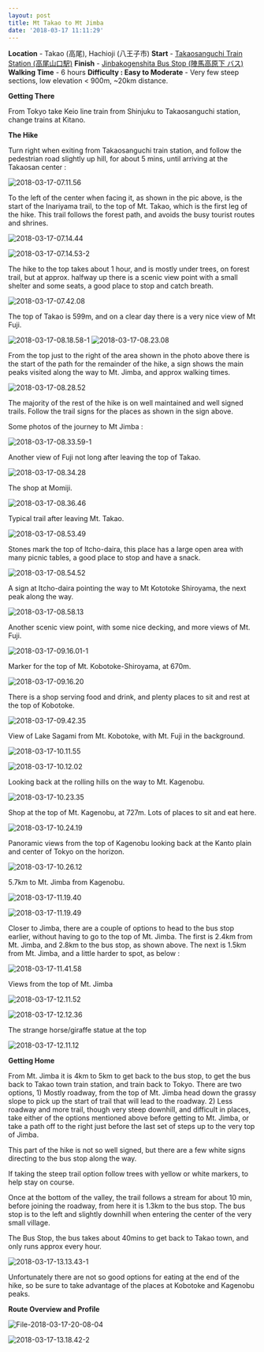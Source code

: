 ```yaml
---
layout: post
title: Mt Takao to Mt Jimba
date: '2018-03-17 11:11:29'
---
```


**Location** - Takao (高尾), Hachioji (八王子市)
**Start** - [Takaosanguchi Train Station (高尾山口駅)](https://www.google.co.jp/maps/place/Takaosanguchi+Station/@35.6334282,139.2624634,15z/data=!4m12!1m6!3m5!1s0x60191953768eb377:0xa28d32aeb0efaa98!2sTakao+Station!8m2!3d35.6422371!4d139.2818171!3m4!1s0x60191958a446c2a5:0x87a4b329f08d8f06!8m2!3d35.6324936!4d139.2699212?hl=en)
**Finish** - [Jinbakogenshita Bus Stop (陣馬高原下 バス)](https://www.google.co.jp/maps/place/Jinbak%C5%8Dgenshita+(Bus)/@35.6631955,139.1884032,17z/data=!4m12!1m6!3m5!1s0x601917e58c56f9ef:0xdff3460a016bda97!2sJinbak%C5%8Dgenshita+(Bus)!8m2!3d35.6636749!4d139.1895405!3m4!1s0x601917e58c56f9ef:0xdff3460a016bda97!8m2!3d35.6636749!4d139.1895405?hl=en)
**Walking Time** - 6 hours
**Difficulty : Easy to Moderate** - Very few steep sections, low elevation < 900m, ~20km distance.

**Getting There**

From Tokyo take Keio line train from Shinjuku to Takaosanguchi station, change trains at Kitano.

**The Hike**

Turn right when exiting from Takaosanguchi train station, and follow the pedestrian road slightly up hill, for about 5 mins, until arriving at the Takaosan center :

![2018-03-17-07.11.56](/content/images/2018/03/2018-03-17-07.11.56.jpg)

To the left of the center when facing it, as shown in the pic above, is the start of the Inariyama trail, to the top of Mt. Takao, which is the first leg of the hike.  This trail follows the forest path, and avoids the busy tourist routes and shrines. 

![2018-03-17-07.14.44](/content/images/2018/03/2018-03-17-07.14.44.jpg)

![2018-03-17-07.14.53-2](/content/images/2018/03/2018-03-17-07.14.53-2.jpg)

The hike to the top takes about 1 hour, and is mostly under trees, on forest trail, but at approx. halfway up there is a scenic view point with a small shelter and some seats, a good place to stop and catch breath.

![2018-03-17-07.42.08](/content/images/2018/03/2018-03-17-07.42.08.jpg)

The top of Takao is 599m, and on a clear day there is a very nice view of Mt Fuji. 

![2018-03-17-08.18.58-1](/content/images/2018/03/2018-03-17-08.18.58-1.jpg)
![2018-03-17-08.23.08](/content/images/2018/03/2018-03-17-08.23.08.jpg)

From the top just to the right of the area shown in the photo above there is the start of the path for the remainder of the hike, a sign shows the main peaks visited along the way to Mt. Jimba, and approx walking times.

![2018-03-17-08.28.52](/content/images/2018/03/2018-03-17-08.28.52.jpg)

The majority of the rest of the hike is on well maintained and well signed trails. Follow the trail signs for the places as shown in the sign above. 

Some photos of the journey to Mt Jimba :

![2018-03-17-08.33.59-1](/content/images/2018/03/2018-03-17-08.33.59-1.jpg)

Another view of Fuji not long after leaving the top of Takao.

![2018-03-17-08.34.28](/content/images/2018/03/2018-03-17-08.34.28.jpg)

The shop at Momiji. 

![2018-03-17-08.36.46](/content/images/2018/03/2018-03-17-08.36.46.jpg)

Typical trail after leaving Mt. Takao.

![2018-03-17-08.53.49](/content/images/2018/03/2018-03-17-08.53.49.jpg)

Stones mark the top of Itcho-daira, this place has a large open area with many picnic tables, a good place to stop and have a snack.

![2018-03-17-08.54.52](/content/images/2018/03/2018-03-17-08.54.52.jpg)

A sign at Itcho-daira pointing the way to Mt Kototoke Shiroyama, the next peak along the way.

![2018-03-17-08.58.13](/content/images/2018/03/2018-03-17-08.58.13.jpg)

Another scenic view point, with some nice decking, and more views of Mt. Fuji.

![2018-03-17-09.16.01-1](/content/images/2018/03/2018-03-17-09.16.01-1.jpg)

Marker for the top of Mt. Kobotoke-Shiroyama, at 670m. 

![2018-03-17-09.16.20](/content/images/2018/03/2018-03-17-09.16.20.jpg)

There is a shop serving food and drink, and plenty places to sit and rest at the top of Kobotoke. 

![2018-03-17-09.42.35](/content/images/2018/03/2018-03-17-09.42.35.jpg)

View of Lake Sagami from Mt. Kobotoke, with Mt. Fuji in the background. 

![2018-03-17-10.11.55](/content/images/2018/03/2018-03-17-10.11.55.jpg)

 ![2018-03-17-10.12.02](/content/images/2018/03/2018-03-17-10.12.02.jpg)
 
Looking back at the rolling hills on the way to Mt. Kagenobu.

![2018-03-17-10.23.35](/content/images/2018/03/2018-03-17-10.23.35.jpg)

Shop at the top of Mt. Kagenobu, at 727m. Lots of places to sit and eat here.

![2018-03-17-10.24.19](/content/images/2018/03/2018-03-17-10.24.19.jpg)

Panoramic views from the top of Kagenobu looking back at the Kanto plain and center of Tokyo on the horizon. 

![2018-03-17-10.26.12](/content/images/2018/03/2018-03-17-10.26.12.jpg)

5.7km to Mt. Jimba from Kagenobu.

![2018-03-17-11.19.40](/content/images/2018/03/2018-03-17-11.19.40.jpg)

![2018-03-17-11.19.49](/content/images/2018/03/2018-03-17-11.19.49.jpg)

Closer to Jimba, there are a couple of options to head to the bus stop earlier, without having to go to the top of Mt. Jimba. The first is 2.4km from Mt. Jimba, and 2.8km to the bus stop, as shown above. The next is 1.5km from Mt. Jimba, and a little harder to spot, as below :

![2018-03-17-11.41.58](/content/images/2018/03/2018-03-17-11.41.58.jpg)

Views from the top of Mt. Jimba 

![2018-03-17-12.11.52](/content/images/2018/03/2018-03-17-12.11.52.jpg)

![2018-03-17-12.12.36](/content/images/2018/03/2018-03-17-12.12.36.jpg)

The strange horse/giraffe statue at the top 

![2018-03-17-12.11.12](/content/images/2018/03/2018-03-17-12.11.12.jpg)

**Getting Home**

From Mt. Jimba it is 4km to 5km to get back to the bus stop, to get the bus back to Takao town train station, and train back to Tokyo. There are two options, 1) Mostly roadway, from the top of Mt. Jimba head down the grassy slope to pick up the start of trail that will lead to the roadway. 2) Less roadway and more trail, though very steep downhill, and difficult in places, take either of the options mentioned above before getting to Mt. Jimba, or take a path off to the right just before the last set of steps up to the very top of Jimba. 

This part of the hike is not so well signed, but there are a few white signs directing to the bus stop along the way. 

If taking the steep trail option follow trees with yellow or white markers, to help stay on course.

Once at the bottom of the valley, the trail follows a stream for about 10 min,  before joining the roadway, from here it is 1.3km to the bus stop. The bus stop is to the left and slightly downhill when entering the center of the very small village.

The Bus Stop, the bus takes about 40mins to get back to Takao town, and only runs approx every hour.

![2018-03-17-13.13.43-1](/content/images/2018/03/2018-03-17-13.13.43-1.jpg)

Unfortunately there are not so good options for eating at the end of the hike, so be sure to take advantage of the places at Kobotoke and Kagenobu peaks.

**Route Overview and Profile**

![File-2018-03-17-20-08-04](/content/images/2018/03/File-2018-03-17-20-08-04.jpeg)


![2018-03-17-13.18.42-2](/content/images/2018/03/2018-03-17-13.18.42-2.jpg)

